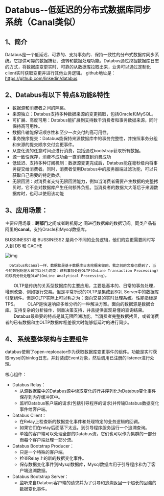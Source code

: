 # Databus--低延迟的分布式数据库同步系统（Canal类似）

## 1、简介

Databus是一个低延迟、可靠的、支持事务的、保持一致性的分布式数据库同步系统。它提供可靠的数据捕获、流转和数据处理功能。Databus通过挖掘数据库日志的方式，将数据库变更实时、可靠的从数据库拉取出来，业务可以通过定制化client实时获取变更并进行其他业务逻辑。 github地址是：https://github.com/linkedin/databus

## 2、Databus有以下  特点&功能&特性

- 数据源和消费者之间的隔离。
- 来源独立：Databus支持多种数据来源的变更抓取，包括Oracle和MySQL。
- 可扩展、高度可用：Databus能扩展到支持数千消费者和事务数据来源，同时保持高可用性。
- 数据传输能保证顺序性和至少一次交付的高可用性。
- 事务按序提交：Databus能保持来源数据库中的事务完整性，并按照事务分组和来源的提交顺序交付变更事件。
- 从变化流的任意时间点进行消费，包括通过bootstrap获取所有数据。
- 源一致性保存，消费不成功会一直消费直到消费成功
- 低延迟、支持多种订阅机制：数据源变更完成后，Databus能在毫秒级内将事务提交给消费者。同时，消费者使用Databus中的服务器端过滤功能，可以只获取自己需要的特定数据。
- 无限回溯：对消费者支持无限回溯能力，例如当消费者需要产生数据的完整拷贝时，它不会对数据库产生任何额外负担。当消费者的数据大大落后于来源数据库时，也可以使用该功能

## 3、应用场景：

主要应用场景：**跨部门**之间或者跨机房之 间进行数据库的数据订阅。同类产品有阿里的**canal**。支持Oracle和Mysql数据库。

BUSSINESS1 和 BUSSINESS2 是两个不同的业务逻辑，他们的变更需要同时写入到 DB 和 CACHE 

![img](https://picture-1258612855.cos.ap-shanghai.myqcloud.com/20220616162852.png)

      Databus和canal一样，数据都是基于数据库日志挖掘来做的。我之前的文章也提到了，当今的数据处理大致可以分为两类：联机事务处理OLTP(OnLine Transaction Processing)和联机分析处理OLAP(OnLine Analytical Processing)。
　　OLTP是传统的关系型数据库的主要应用，主要是基本的、日常的事务处理，增删改查、例如银行交易。但是平常所说的OLTP是集成到SQL Server中的数据库引擎组件。但是OLTP实际上可以称之为：面向交易的实时处理系统。性能指标是TPS。
　　OLAP是快速响应多维分析的一种解决方案。面向的数据源是数据仓库。支持复杂的分析操作，侧重决策支持，并且提供直观易懂的查询结果。
　　Databus最重要的特点是其无限回溯功能。当消费者完整数据拷贝，或者消费者的已有数据和主OLTP数据库相差很大时能够低延时的进行同步。 



## 4、 系统整体架构与主要组件

databus使用了open-replocator作为获取数据库变更事件的组件。功能是实时获取mysql的binlog日志，并封装成Event对象，然后调用已注册的listener进行处理。

核心组件：

- Databus Relay：
  - 从源数据库中的Databus源中读取变化的行并序列化为Databus变化事件保存到内存缓冲区中。
  - 监听Databus客户端的请求(包括引导程序的请求)并传输Databus数据变化事件给客户端。
- Databus Client：
  - 在Relay上检查新的数据变化事件和处理特定的业务逻辑的回调。
  - 如果它们在relay后面落下太远，到引导程序服务运行一个追溯查询。
  - 单独的客户端可以处理全部的Databus流，它们也可以作为集群的一部分而每个客户端处理一部分流。
- Databus Bootstrap Producer：
  - 只是一个特殊的客户端。
  - 检查Relay上的新的数据变化事件。
  - 保存数据变化事件到Mysql数据库，Mysql数据库用于引导程序和为了客户端追溯数据。
- Databus Bootstrap Server：
  - 监听来自Databus客户端的请求并为了引导和追溯返回一个超长的回溯的数据变化事件。


